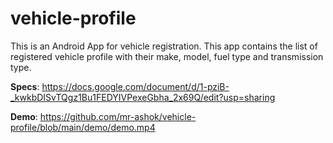 # vehicle-profile

This is an Android App for vehicle registration.
This app contains the list of registered vehicle profile with their make, model, fuel type and transmission type.

**Specs**: https://docs.google.com/document/d/1-pziB-_kwkbDISvTQgz1Bu1FEDYIVPexeGbha_2x69Q/edit?usp=sharing

**Demo**: https://github.com/mr-ashok/vehicle-profile/blob/main/demo/demo.mp4
